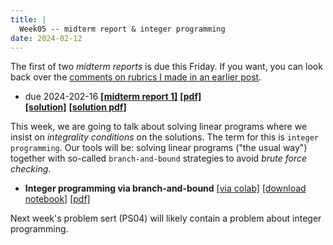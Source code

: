 ```yaml
---
title: |
  Week05 -- midterm report & integer programming
date: 2024-02-12
---
```


The first of two *midterm reports* is due this Friday. If you want,
you can look back over the [comments on rubrics I made in an earlier
post](resources--expectations-and-rubrics.html).

- due 2024-202-16 [**[midterm report 1]**](/course-assignments/MidRep1--2024-02-16.html)
  [**[pdf]**](/course-assignments/MidRep1--2024-02-16.pdf)  
  [**[solution]**](/course-assignments/MidRep1--2024-02-16--solution.html)
  [**[solution pdf]**](/course-assignments/MidRep1--2024-02-16--solution.pdf)  


This week, we are going to talk about solving linear programs where we
insist on *integrality conditions* on the solutions. The term for this
is `integer programming`. Our tools will be: solving linear programs
("the usual way") together with so-called `branch-and-bound`
strategies to avoid *brute force checking*.

- **Integer programming via branch-and-bound**
  [[via colab]](https://colab.research.google.com/github/gmcninch-tufts/2024-Sp-Math087/blob/main/course-content/week05-01--branch-and-bound.ipynb)
  [[download notebook]](/course-content/week05-01--branch-and-bound.ipynb) 
  [[pdf]](/course-content/week05-01--branch-and-bound.pdf)   

Next week's problem sert (PS04) will likely contain a problem about integer programming.
